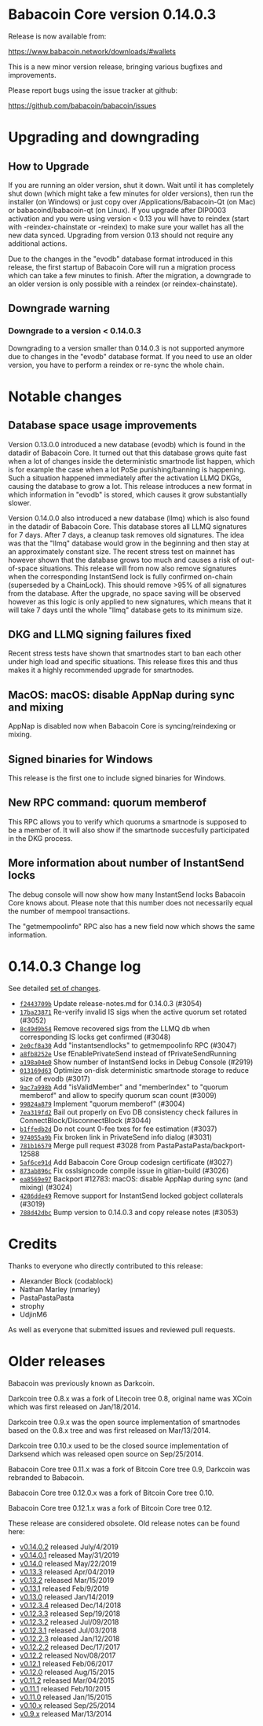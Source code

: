 Babacoin Core version 0.14.0.3
==========================

Release is now available from:

  <https://www.babacoin.network/downloads/#wallets>

This is a new minor version release, bringing various bugfixes and improvements.

Please report bugs using the issue tracker at github:

  <https://github.com/babacoin/babacoin/issues>


Upgrading and downgrading
=========================

How to Upgrade
--------------

If you are running an older version, shut it down. Wait until it has completely
shut down (which might take a few minutes for older versions), then run the
installer (on Windows) or just copy over /Applications/Babacoin-Qt (on Mac) or
babacoind/babacoin-qt (on Linux). If you upgrade after DIP0003 activation and you were
using version < 0.13 you will have to reindex (start with -reindex-chainstate
or -reindex) to make sure your wallet has all the new data synced. Upgrading from
version 0.13 should not require any additional actions.

Due to the changes in the "evodb" database format introduced in this release, the
first startup of Babacoin Core will run a migration process which can take a few minutes
to finish. After the migration, a downgrade to an older version is only possible with
a reindex (or reindex-chainstate).

Downgrade warning
-----------------

### Downgrade to a version < 0.14.0.3

Downgrading to a version smaller than 0.14.0.3 is not supported anymore due to changes
in the "evodb" database format. If you need to use an older version, you have to perform
a reindex or re-sync the whole chain.

Notable changes
===============

Database space usage improvements
--------------------------------
Version 0.13.0.0 introduced a new database (evodb) which is found in the datadir of Babacoin Core. It turned
out that this database grows quite fast when a lot of changes inside the deterministic smartnode list happen,
which is for example the case when a lot PoSe punishing/banning is happening. Such a situation happened
immediately after the activation LLMQ DKGs, causing the database to grow a lot. This release introduces
a new format in which information in "evodb" is stored, which causes it grow substantially slower.  

Version 0.14.0.0 also introduced a new database (llmq) which is also found in the datadir of Babacoin Core.
This database stores all LLMQ signatures for 7 days. After 7 days, a cleanup task removes old signatures.
The idea was that the "llmq" database would grow in the beginning and then stay at an approximately constant
size. The recent stress test on mainnet has however shown that the database grows too much and causes a risk
of out-of-space situations. This release will from now also remove signatures when the corresponding InstantSend
lock is fully confirmed on-chain (superseded by a ChainLock). This should remove >95% of all signatures from
the database. After the upgrade, no space saving will be observed however as this logic is only applied to new
signatures, which means that it will take 7 days until the whole "llmq" database gets to its minimum size.

DKG and LLMQ signing failures fixed
-----------------------------------
Recent stress tests have shown that smartnodes start to ban each other under high load and specific situations.
This release fixes this and thus makes it a highly recommended upgrade for smartnodes.

MacOS: macOS: disable AppNap during sync and mixing
---------------------------------------------------
AppNap is disabled now when Babacoin Core is syncing/reindexing or mixing.

Signed binaries for Windows
---------------------------
This release is the first one to include signed binaries for Windows.

New RPC command: quorum memberof <proTxHash>
--------------------------------------------
This RPC allows you to verify which quorums a smartnode is supposed to be a member of. It will also show
if the smartnode succesfully participated in the DKG process.

More information about number of InstantSend locks
--------------------------------------------------
The debug console will now show how many InstantSend locks Babacoin Core knows about. Please note that this number
does not necessarily equal the number of mempool transactions.

The "getmempoolinfo" RPC also has a new field now which shows the same information.

0.14.0.3 Change log
===================

See detailed [set of changes](https://github.com/babacoin/babacoin/compare/v0.14.0.2...babacoin:v0.14.0.3).

- [`f2443709b`](https://github.com/babacoin/babacoin/commit/f2443709b) Update release-notes.md for 0.14.0.3 (#3054)
- [`17ba23871`](https://github.com/babacoin/babacoin/commit/17ba23871) Re-verify invalid IS sigs when the active quorum set rotated (#3052)
- [`8c49d9b54`](https://github.com/babacoin/babacoin/commit/8c49d9b54) Remove recovered sigs from the LLMQ db when corresponding IS locks get confirmed (#3048)
- [`2e0cf8a30`](https://github.com/babacoin/babacoin/commit/2e0cf8a30) Add "instantsendlocks" to getmempoolinfo RPC (#3047)
- [`a8fb8252e`](https://github.com/babacoin/babacoin/commit/a8fb8252e) Use fEnablePrivateSend instead of fPrivateSendRunning
- [`a198a04e0`](https://github.com/babacoin/babacoin/commit/a198a04e0) Show number of InstantSend locks in Debug Console (#2919)
- [`013169d63`](https://github.com/babacoin/babacoin/commit/013169d63) Optimize on-disk deterministic smartnode storage to reduce size of evodb (#3017)
- [`9ac7a998b`](https://github.com/babacoin/babacoin/commit/9ac7a998b) Add "isValidMember" and "memberIndex" to "quorum memberof" and allow to specify quorum scan count (#3009)
- [`99824a879`](https://github.com/babacoin/babacoin/commit/99824a879) Implement "quorum memberof" (#3004)
- [`7ea319fd2`](https://github.com/babacoin/babacoin/commit/7ea319fd2) Bail out properly on Evo DB consistency check failures in ConnectBlock/DisconnectBlock (#3044)
- [`b1ffedb2d`](https://github.com/babacoin/babacoin/commit/b1ffedb2d) Do not count 0-fee txes for fee estimation (#3037)
- [`974055a9b`](https://github.com/babacoin/babacoin/commit/974055a9b) Fix broken link in PrivateSend info dialog (#3031)
- [`781b16579`](https://github.com/babacoin/babacoin/commit/781b16579) Merge pull request #3028 from PastaPastaPasta/backport-12588
- [`5af6ce91d`](https://github.com/babacoin/babacoin/commit/5af6ce91d) Add Babacoin Core Group codesign certificate (#3027)
- [`873ab896c`](https://github.com/babacoin/babacoin/commit/873ab896c) Fix osslsigncode compile issue in gitian-build (#3026)
- [`ea8569e97`](https://github.com/babacoin/babacoin/commit/ea8569e97) Backport #12783: macOS: disable AppNap during sync (and mixing) (#3024)
- [`4286dde49`](https://github.com/babacoin/babacoin/commit/4286dde49) Remove support for InstantSend locked gobject collaterals (#3019)
- [`788d42dbc`](https://github.com/babacoin/babacoin/commit/788d42dbc) Bump version to 0.14.0.3 and copy release notes (#3053)

Credits
=======

Thanks to everyone who directly contributed to this release:

- Alexander Block (codablock)
- Nathan Marley (nmarley)
- PastaPastaPasta
- strophy
- UdjinM6

As well as everyone that submitted issues and reviewed pull requests.

Older releases
==============

Babacoin was previously known as Darkcoin.

Darkcoin tree 0.8.x was a fork of Litecoin tree 0.8, original name was XCoin
which was first released on Jan/18/2014.

Darkcoin tree 0.9.x was the open source implementation of smartnodes based on
the 0.8.x tree and was first released on Mar/13/2014.

Darkcoin tree 0.10.x used to be the closed source implementation of Darksend
which was released open source on Sep/25/2014.

Babacoin Core tree 0.11.x was a fork of Bitcoin Core tree 0.9,
Darkcoin was rebranded to Babacoin.

Babacoin Core tree 0.12.0.x was a fork of Bitcoin Core tree 0.10.

Babacoin Core tree 0.12.1.x was a fork of Bitcoin Core tree 0.12.

These release are considered obsolete. Old release notes can be found here:

- [v0.14.0.2](https://github.com/babacoin/babacoin/blob/master/doc/release-notes/babacoin/release-notes-0.14.0.2.md) released July/4/2019
- [v0.14.0.1](https://github.com/babacoin/babacoin/blob/master/doc/release-notes/babacoin/release-notes-0.14.0.1.md) released May/31/2019
- [v0.14.0](https://github.com/babacoin/babacoin/blob/master/doc/release-notes/babacoin/release-notes-0.14.0.md) released May/22/2019
- [v0.13.3](https://github.com/babacoin/babacoin/blob/master/doc/release-notes/babacoin/release-notes-0.13.3.md) released Apr/04/2019
- [v0.13.2](https://github.com/babacoin/babacoin/blob/master/doc/release-notes/babacoin/release-notes-0.13.2.md) released Mar/15/2019
- [v0.13.1](https://github.com/babacoin/babacoin/blob/master/doc/release-notes/babacoin/release-notes-0.13.1.md) released Feb/9/2019
- [v0.13.0](https://github.com/babacoin/babacoin/blob/master/doc/release-notes/babacoin/release-notes-0.13.0.md) released Jan/14/2019
- [v0.12.3.4](https://github.com/babacoin/babacoin/blob/master/doc/release-notes/babacoin/release-notes-0.12.3.4.md) released Dec/14/2018
- [v0.12.3.3](https://github.com/babacoin/babacoin/blob/master/doc/release-notes/babacoin/release-notes-0.12.3.3.md) released Sep/19/2018
- [v0.12.3.2](https://github.com/babacoin/babacoin/blob/master/doc/release-notes/babacoin/release-notes-0.12.3.2.md) released Jul/09/2018
- [v0.12.3.1](https://github.com/babacoin/babacoin/blob/master/doc/release-notes/babacoin/release-notes-0.12.3.1.md) released Jul/03/2018
- [v0.12.2.3](https://github.com/babacoin/babacoin/blob/master/doc/release-notes/babacoin/release-notes-0.12.2.3.md) released Jan/12/2018
- [v0.12.2.2](https://github.com/babacoin/babacoin/blob/master/doc/release-notes/babacoin/release-notes-0.12.2.2.md) released Dec/17/2017
- [v0.12.2](https://github.com/babacoin/babacoin/blob/master/doc/release-notes/babacoin/release-notes-0.12.2.md) released Nov/08/2017
- [v0.12.1](https://github.com/babacoin/babacoin/blob/master/doc/release-notes/babacoin/release-notes-0.12.1.md) released Feb/06/2017
- [v0.12.0](https://github.com/babacoin/babacoin/blob/master/doc/release-notes/babacoin/release-notes-0.12.0.md) released Aug/15/2015
- [v0.11.2](https://github.com/babacoin/babacoin/blob/master/doc/release-notes/babacoin/release-notes-0.11.2.md) released Mar/04/2015
- [v0.11.1](https://github.com/babacoin/babacoin/blob/master/doc/release-notes/babacoin/release-notes-0.11.1.md) released Feb/10/2015
- [v0.11.0](https://github.com/babacoin/babacoin/blob/master/doc/release-notes/babacoin/release-notes-0.11.0.md) released Jan/15/2015
- [v0.10.x](https://github.com/babacoin/babacoin/blob/master/doc/release-notes/babacoin/release-notes-0.10.0.md) released Sep/25/2014
- [v0.9.x](https://github.com/babacoin/babacoin/blob/master/doc/release-notes/babacoin/release-notes-0.9.0.md) released Mar/13/2014

